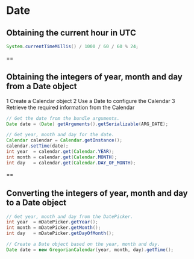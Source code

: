 # Date

## Obtaining the current hour in UTC
```java
System.currentTimeMillis() / 1000 / 60 / 60 % 24;
```

==

## Obtaining the integers of year, month and day from a Date object
1 Create a Calendar object 
2 Use a Date to configure the Calendar
3 Retrieve the required information from the Calendar

```java
// Get the date from the bundle arguments.
Date date = (Date) getArguments().getSerializable(ARG_DATE);

// Get year, month and day for the date.
Calendar calendar = Calendar.getInstance();
calendar.setTime(date);
int year  = calendar.get(Calendar.YEAR);
int month = calendar.get(Calendar.MONTH);
int day   = calendar.get(Calendar.DAY_OF_MONTH);
```

==

## Converting the integers of year, month and day to a Date object
```java
// Get year, month and day from the DatePicker.
int year  = mDatePicker.getYear();
int month = mDatePicker.getMonth();
int day   = mDatePicker.getDayOfMonth();

// Create a Date object based on the year, month and day.
Date date = new GregorianCalendar(year, month, day).getTime();
```
